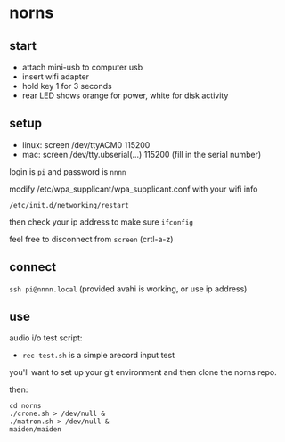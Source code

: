 # norns

## start

* attach mini-usb to computer usb
* insert wifi adapter
* hold key 1 for 3 seconds
* rear LED shows orange for power, white for disk activity

## setup

* linux: screen /dev/ttyACM0 115200
* mac: screen /dev/tty.ubserial(...) 115200 (fill in the serial number)

login is `pi` and password is `nnnn`

modify /etc/wpa_supplicant/wpa_supplicant.conf with your wifi info

`/etc/init.d/networking/restart`

then check your ip address to make sure `ifconfig`

feel free to disconnect from `screen` (crtl-a-z) 

## connect

`ssh pi@nnnn.local` (provided avahi is working, or use ip address)


## use

audio i/o test script:

* `rec-test.sh` is a simple arecord input test

you'll want to set up your git environment and then clone the norns repo.  

then:

```
cd norns
./crone.sh > /dev/null &
./matron.sh > /dev/null &
maiden/maiden
```
